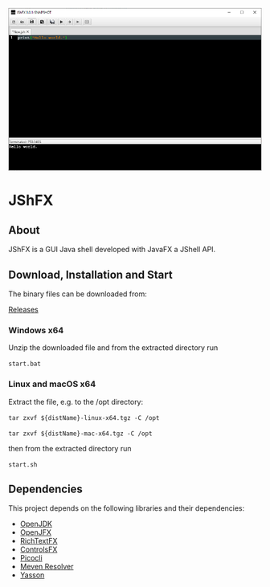 ![Screen](dev.jshfx.parent/src/site/resources/images/screen.png)
# JShFX
## About
JShFX is a GUI Java shell developed with JavaFX a JShell API. 

## Download, Installation and Start
The binary files can be downloaded from:

[Releases](https://github.com/appsofteng/jshfx/releases)

### Windows x64
Unzip the downloaded file and from the extracted directory run 

`start.bat` 


### Linux and macOS x64
Extract the file, e.g. to the /opt directory:

`tar zxvf ${distName}-linux-x64.tgz -C /opt` 

`tar zxvf ${distName}-mac-x64.tgz -C /opt` 

then from the extracted directory run

`start.sh`

## Dependencies
This project depends on the following libraries and their dependencies:

- [OpenJDK](https://jdk.java.net)
- [OpenJFX](https://openjfx.io)
- [RichTextFX](https://github.com/FXMisc/RichTextFX)
- [ControlsFX](https://github.com/controlsfx/controlsfx)
- [Picocli](https://picocli.info)
- [Meven Resolver](https://maven.apache.org/resolver)
- [Yasson](https://github.com/eclipse-ee4j/yasson)
